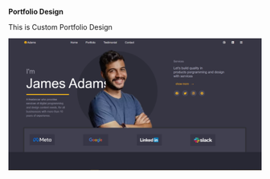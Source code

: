 **Portfolio Design**

This is Custom Portfolio Design 

<img src="img/portfolio.PNG" alt="Design Screenshot">
